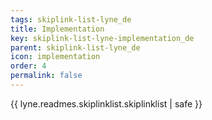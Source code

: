 ```yaml
---
tags: skiplink-list-lyne_de
title: Implementation
key: skiplink-list-lyne-implementation_de
parent: skiplink-list-lyne_de
icon: implementation
order: 4
permalink: false  
---
```

{{ lyne.readmes.skiplinklist.skiplinklist | safe }}



